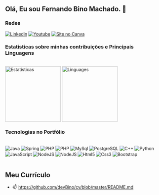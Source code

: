 ## Olá, Eu sou Fernando Bino Machado. 👋

### Redes

[![Linkedin](https://img.shields.io/badge/LinkedIn-0077B5?style=for-the-badge&logo=linkedin&logoColor=white)](https://www.linkedin.com/in/)
[![Youtube](https://img.shields.io/badge/YouTube-FF0000?style=for-the-badge&logo=youtube&logoColor=white)](https://www.youtube.com/@fernandobinomachado3876)
[![Site no Canva](https://img.shields.io/badge/Canva-%2300C4CC.svg?&style=for-the-badge&logo=Canva&logoColor=white)](https://fernando-bino-machado.my.canva.site/)

### Estatísticas sobre minhas contribuições e Principais Linguagens

<div style="display: inline_block"><br/>
    <img align="center" height="180em" alt="Estatísticas" src="https://github-readme-stats.vercel.app/api?username=devBino&include_all_commits=true&count_private=true&theme=dracula&show_icons=true">
    <img align="center" height="180em" alt="Linguages" src="https://github-readme-stats.vercel.app/api/top-langs/?username=devBino&theme=dracula&hide=html,blade,Jupyter%20Notebook,Less,Css,ejs,hack,roff,shell"> 
</div>

### Tecnologias no Portfólio

<div style="display: inline_block"><br/>
    <img align="center" alt="Java" src="https://img.shields.io/badge/Java-ED8B00?style=for-the-badge&logo=openjdk&logoColor=black">
    <img align="center" alt="Spring" src="https://img.shields.io/badge/Spring-6DB33F?style=for-the-badge&logo=spring&logoColor=white">
    <img align="center" alt="PHP" src="https://img.shields.io/badge/PHP-777BB4?style=for-the-badge&logo=php&logoColor=white">
    <img align="center" alt="PHP" src="https://img.shields.io/badge/Laravel-FF2D20?style=for-the-badge&logo=laravel&logoColor=white">
    <img align="center" alt="MySql" src="https://img.shields.io/badge/MySQL-005C84?style=for-the-badge&logo=mysql&logoColor=white">
    <img align="center" alt="PostgreSQL" src="https://img.shields.io/badge/PostgreSQL-316192?style=for-the-badge&logo=postgresql&logoColor=white">
    <img align="center" alt="C++" src="https://img.shields.io/badge/C%2B%2B-00599C?style=for-the-badge&logo=c%2B%2B&logoColor=white">
    <img align="center" alt="Python" src="https://img.shields.io/badge/Python-14354C?style=for-the-badge&logo=python&logoColor=white">
    <img align="center" alt="JavaScript" src="https://img.shields.io/badge/JavaScript-F7DF1E?style=for-the-badge&logo=javascript&logoColor=black">
    <img align="center" alt="NodeJS" src="https://img.shields.io/badge/Node.js-43853D?style=for-the-badge&logo=node.js&logoColor=white">
    <img align="center" alt="NodeJS" src="https://img.shields.io/badge/React-20232A?style=for-the-badge&logo=react&logoColor=61DAFB">
    <img align="center" alt="Html5" src="https://img.shields.io/badge/HTML5-E34F26?style=for-the-badge&logo=html5&logoColor=white">
    <img align="center" alt="Css3" src="https://img.shields.io/badge/CSS3-1572B6?style=for-the-badge&logo=css3&logoColor=white">
    <img align="center" alt="Bootstrap" src="https://img.shields.io/badge/Bootstrap-563D7C?style=for-the-badge&logo=bootstrap&logoColor=white">
</div>

<br/>

## Meu Currículo
- 📫 https://github.com/devBino/cv/blob/master/README.md
